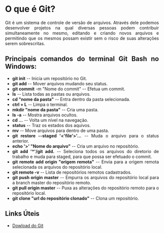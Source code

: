 <div align="justify">

  # O que é Git? 
Git é um sistema de controle de versão de arquivos. Através dele podemos desenvolver projetos na qual diversas pessoas podem contribuir simultaneamente no mesmo, editando e criando novos arquivos e permitindo que os mesmos possam existir sem o risco de suas alterações serem sobrescritas.

## Principais comandos do terminal Git Bash no Windows:

- **git init** -- Inicia um repositório no Git. 
- **git add** -- Mover arquivos mudando seu status. 
- **git commit** -m "Nome do commit" -- Efetua um commit.
- **ls** -- Lista todas as pastas ou arquivos. 
- **cd "nome da pasta"** -- Entra dentro da pasta selecionada.
- **ctrl + L** -- Limpa o terminal.
- **mkdir "nome da pasta"** -- Cria uma pasta. 
- **ls -a** -- Mostra arquivos ocultos.
- **cd ...** -- Volta um nível na navegação.
- **status** -- Traz os estados dos aquivos.
- **mv** -- Move arquivos para dentro de uma pasta. 	
- **git restore --staged '<'file'>'...** -- Muda o arquivo para o status anterior.
- **echo '>' "Nome do arquivo"** -- Cria um arquivo no repositório.
- **git add '*'/git add.** -- Seleciona todos os arquivos do diretorio de trabalho e muda para staged, para que possa ser efetuado o commit. 
- **git remote add origin "origem remota"** -- Envia para a origem remota selecionada os arquivos do repositório local. 
- **git remote -v** -- Lista de repositórios remotos cadastrados.
- **git push origin master** -- Empurra os arquivos do repositório local para a branch master do repositório remoto. 
- **git pull origin master** -- Puxa as alterações do repositório remoto para o repositório local. 
- **git clone "url do repositório clonado"** -- Clona um repositório.
  
## Links Úteis
- [Dowload do Git](https://git-scm.com/downloads)</div>

